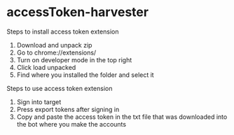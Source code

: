 # accessToken-harvester

Steps to install access token extension

1) Download and unpack zip
2) Go to chrome://extensions/
3) Turn on developer mode in the top right
4) Click load unpacked
5) Find where you installed the folder and select it

Steps to use access token extension

1) Sign into target
2) Press export tokens after signing in
3) Copy and paste the access token in the txt file that was downloaded into the bot where you make the accounts
